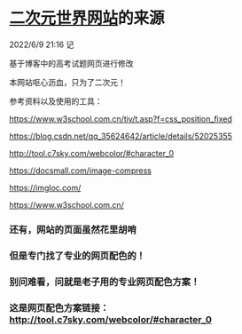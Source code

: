 # [二次元世界网站](https://yxzzwy.github.io/ecy/%E4%BA%8C%E6%AC%A1%E5%85%83.html)的来源

2022/6/9 21:16  记

基于博客中的高考试题网页进行修改

本网站呕心沥血，只为了二次元！

参考资料以及使用的工具：

https://www.w3school.com.cn/tiy/t.asp?f=css_position_fixed

https://blog.csdn.net/qq_35624642/article/details/52025355

http://tool.c7sky.com/webcolor/#character_0

https://docsmall.com/image-compress

https://imgloc.com/

https://www.w3school.com.cn/

### 还有，网站的页面虽然花里胡哨

### 但是专门找了专业的网页配色的！

### 别问难看，问就是老子用的专业网页配色方案！

### **这是网页配色方案链接：http://tool.c7sky.com/webcolor/#character_0**
